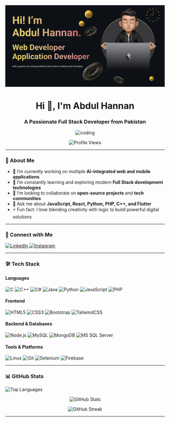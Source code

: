 
<img src="https://github.com/AbdulHannan031/AbdulHannan031/blob/main/Make%20your%20README.png" alt="logo" style="max-width:100%;">

<h1 align="center">Hi 👋, I'm Abdul Hannan</h1>
<h3 align="center">A Passionate Full Stack Developer from Pakistan</h3>

<p align="center">
  <img src="https://cdn.dribbble.com/users/1162077/screenshots/3848914/programmer.gif" alt="coding" width="400">
</p>

<p align="center">
  <img src="https://komarev.com/ghpvc/?username=abdulhannan031&label=Profile%20Views&color=0e75b6&style=flat" alt="Profile Views">
</p>

---

### 💼 About Me

* 🔭 I’m currently working on multiple **AI-integrated web and mobile applications**
* 🌱 I’m constantly learning and exploring modern **Full Stack development technologies**
* 👯 I’m looking to collaborate on **open-source projects** and **tech communities**
* 💬 Ask me about **JavaScript, React, Python, PHP, C++, and Flutter**
* ⚡ Fun fact: I love blending creativity with logic to build powerful digital solutions

---

### 🤝 Connect with Me

<p align="left">
  <a href="https://linkedin.com/in/abdul-hannan-99b743281" target="_blank">
    <img src="https://raw.githubusercontent.com/rahuldkjain/github-profile-readme-generator/master/src/images/icons/Social/linked-in-alt.svg" alt="LinkedIn" width="40" height="40">
  </a>
  <a href="https://instagram.com/waithoneywho" target="_blank">
    <img src="https://raw.githubusercontent.com/rahuldkjain/github-profile-readme-generator/master/src/images/icons/Social/instagram.svg" alt="Instagram" width="40" height="40">
  </a>
</p>

---

### 🛠️ Tech Stack

#### Languages

![C](https://img.shields.io/badge/C-00599C?style=flat\&logo=c\&logoColor=white)
![C++](https://img.shields.io/badge/C++-00599C?style=flat\&logo=c%2B%2B\&logoColor=white)
![C#](https://img.shields.io/badge/C%23-239120?style=flat\&logo=c-sharp\&logoColor=white)
![Java](https://img.shields.io/badge/Java-ED8B00?style=flat\&logo=java\&logoColor=white)
![Python](https://img.shields.io/badge/Python-3776AB?style=flat\&logo=python\&logoColor=white)
![JavaScript](https://img.shields.io/badge/JavaScript-F7DF1E?style=flat\&logo=javascript\&logoColor=black)
![PHP](https://img.shields.io/badge/PHP-777BB4?style=flat\&logo=php\&logoColor=white)

#### Frontend

![HTML5](https://img.shields.io/badge/HTML5-E34F26?style=flat\&logo=html5\&logoColor=white)
![CSS3](https://img.shields.io/badge/CSS3-1572B6?style=flat\&logo=css3\&logoColor=white)
![Bootstrap](https://img.shields.io/badge/Bootstrap-563D7C?style=flat\&logo=bootstrap\&logoColor=white)
![TailwindCSS](https://img.shields.io/badge/TailwindCSS-06B6D4?style=flat\&logo=tailwind-css\&logoColor=white)

#### Backend & Databases

![Node.js](https://img.shields.io/badge/Node.js-339933?style=flat\&logo=nodedotjs\&logoColor=white)
![MySQL](https://img.shields.io/badge/MySQL-4479A1?style=flat\&logo=mysql\&logoColor=white)
![MongoDB](https://img.shields.io/badge/MongoDB-4EA94B?style=flat\&logo=mongodb\&logoColor=white)
![MS SQL Server](https://img.shields.io/badge/Microsoft_SQL_Server-CC2927?style=flat\&logo=microsoft-sql-server\&logoColor=white)

#### Tools & Platforms

![Linux](https://img.shields.io/badge/Linux-FCC624?style=flat\&logo=linux\&logoColor=black)
![Git](https://img.shields.io/badge/Git-F05032?style=flat\&logo=git\&logoColor=white)
![Selenium](https://img.shields.io/badge/Selenium-43B02A?style=flat\&logo=selenium\&logoColor=white)
![Firebase](https://img.shields.io/badge/Firebase-FFCA28?style=flat\&logo=firebase\&logoColor=black)

---

### 📊 GitHub Stats

<p align="left">
  <img src="https://github-readme-stats.vercel.app/api/top-langs?username=abdulhannan031&show_icons=true&locale=en&layout=compact" alt="Top Languages" />
</p>

<p align="center">
  <img src="https://github-readme-stats.vercel.app/api?username=abdulhannan031&show_icons=true&locale=en" alt="GitHub Stats" />
</p>

<p align="center">
  <img src="https://github-readme-streak-stats.herokuapp.com/?user=abdulhannan031&" alt="GitHub Streak" />
</p>

---
